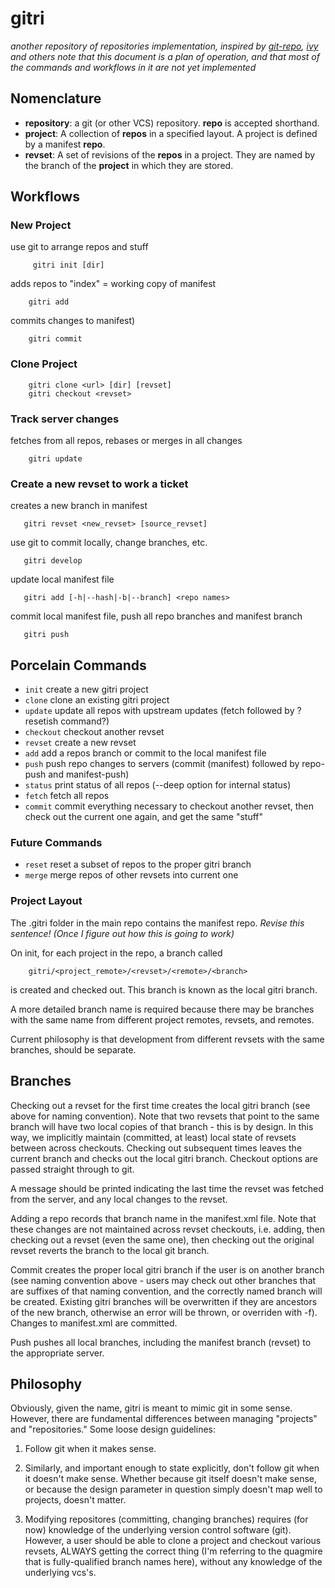 # gitri #
_another repository of repositories implementation, inspired by [git-repo](http://code.google.com/p/git-repo), [ivy](http://ant.apache.org/ivy/) and others_
_note that this document is a plan of operation, and that most of the commands and workflows in it are not yet implemented_

## Nomenclature ##
 - __repository__: a git (or other VCS) repository.  __repo__ is accepted shorthand.
 - __project__: A collection of __repos__ in a specified layout.  A project is defined by a manifest __repo__.
 - __revset__: A set of revisions of the __repos__ in a project.  They are named by the branch of the __project__ in which they are stored.

## Workflows ##

### New Project ####
use git to arrange repos and stuff

         gitri init [dir]

adds repos to "index" = working copy of manifest

        gitri add

commits changes to manifest)

        gitri commit

### Clone Project ###

        gitri clone <url> [dir] [revset]
        gitri checkout <revset>

### Track server changes ###
fetches from all repos, rebases or merges in all changes

        gitri update

### Create a new revset to work a ticket ###
creates a new branch in manifest

       gitri revset <new_revset> [source_revset]

use git to commit locally, change branches, etc.

       gitri develop

update local manifest file

       gitri add [-h|--hash|-b|--branch] <repo names>

commit local manifest file, push all repo branches and manifest branch

       gitri push

## Porcelain Commands ##
- `init` create a new gitri project
- `clone` clone an existing gitri project
- `update` update all repos with upstream updates (fetch followed by ?resetish command?)
- `checkout` checkout another revset
- `revset` create a new revset
- `add` add a repos branch or commit to the local manifest file
- `push` push repo changes to servers (commit (manifest) followed by repo-push and manifest-push)
- `status` print status of all repos (--deep option for internal status)
- `fetch` fetch all repos
- `commit` commit everything necessary to checkout another revset, then check out the current one again, and get the same "stuff"

### Future Commands ###
- `reset` reset a subset of repos to the proper gitri branch
- `merge` merge repos of other revsets into current one

### Project Layout ###
The .gitri folder in the main repo contains the manifest repo.
_Revise this sentence! (Once I figure out how this is going to work)_

On init, for each project in the repo, a branch called 

        gitri/<project_remote>/<revset>/<remote>/<branch> 
is created and checked out.  This branch is
known as the local gitri branch.

A more detailed branch name is required because there may be branches with the same name from different project remotes, revsets, and remotes.

Current philosophy is that development from different revsets with the same branches, should be separate.

## Branches ##
Checking out a revset for the first time creates the local gitri branch (see above for naming convention).  Note that
two revsets that point to the same branch will have two local copies of that branch - this is by design.  In this way,
we implicitly maintain (committed, at least) local state of revsets between across checkouts.
Checking out subsequent times leaves the current branch and checks out the local gitri branch.  Checkout options are passed straight
through to git.

A message should be printed indicating the last time the revset was fetched from the server, and any local changes to the revset.

Adding a repo records that branch name in the manifest.xml file.  Note that these changes are not maintained across revset checkouts, i.e.
adding, then checking out a revset (even the same one), then checking out the original revset reverts the branch to the local git branch.

Commit creates the proper local gitri branch if the user is on another branch (see naming convention above - users may check out other
branches that are suffixes of that naming convention, and the correctly named branch will be created.  Existing gitri branches will be
overwritten if they are ancestors of the new branch, otherwise an error will be thrown, or overriden with -f).  Changes to manifest.xml
are committed.

Push pushes all local branches, including the manifest branch (revset) to the appropriate server.

## Philosophy ##
Obviously, given the name, gitri is meant to mimic git in some sense.  However, there are fundamental differences between managing "projects" and "repositories."
Some loose design guidelines:

1. Follow git when it makes sense.

2. Similarly, and important enough to state explicitly, don't follow git when it doesn't make sense.  Whether because git itself doesn't make sense, or because the design parameter in question simply doesn't map well to projects, doesn't matter.

3. Modifying repositores (committing, changing branches) requires (for now) knowledge of the underlying version control software (git).  However, a user should be able to clone a project and checkout various revsets, ALWAYS getting the correct thing (I'm referring to the quagmire that is fully-qualified branch names here), without any knowledge of the underlying vcs's.
